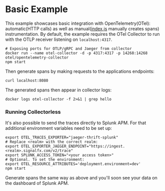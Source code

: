 # Basic Example

This example showcases basic integration with OpenTelemetry(OTel): automatic(HTTP calls) as well as manual([index.js](./index.js) manually creates spans) instrumentation.
By default, the example requires the OTel Collector to run with the OTLP receiver listening on `localhost:4317`.

```shell
# Exposing ports for OTLP/gRPC and Jaeger from collector
docker run --name otel-collector -d -p 4317:4317 -p 14268:14268 otel/opentelemetry-collector
npm start
```

Then generate spans by making requests to the applications endpoints:

```shell
curl localhost:8080
```

The generated spans then appear in collector logs:

```shell
docker logs otel-collector -f 2>&1 | grep hello
```

### Running Collectorless

It's also possible to send the traces directly to Splunk APM. For that additional environment variables need to be set up:

```shell
export OTEL_TRACES_EXPORTER="jaeger-thrift-splunk"
# Replace <realm> with the correct realm:
export OTEL_EXPORTER_JAEGER_ENDPOINT="https://ingest.<realm>.signalfx.com/v2/trace"
export SPLUNK_ACCESS_TOKEN="<your access token>"
# Optional. To set the environment:
export OTEL_RESOURCE_ATTRIBUTES='deployment.environment=dev'
npm start
```

Generate spans the same way as above and you'll soon see your data on the dashboard of Splunk APM.
